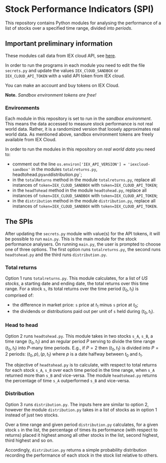 # Stock Performance Indicators (SPI)

This repository contains Python modules for analysing the performance of a list of stocks over a specified time range, divided into *periods*.

## Important preliminary information

These modules call data from IEX cloud API, see [here](https://iexcloud.io/). 

In order to run the programs in each module you need to edit the file `secrets.py` and update the values `IEX_ClOUD_SANDBOX` or `IEX_CLOUD_API_TOKEN` with a valid API token from IEX cloud. 

You can make an account and buy tokens on IEX Cloud.

**Note.** *Sandbox environment tokens are free!*

### Environments

Each module in this repository is set to run in the *sandbox environment*. This means the data accessed to measure stock performance is not real world data. Rather, it is a randomized version that loosely approximates real world data. As mentioned above, sandbox environment tokens are freely available from IEX Cloud.

In order to run the modules in this repository on *real world data* you need to: 

- comment out the line `os.environ['IEX_API_VERSION'] = 'iexcloud-sandbox'` in the modules `totalreturns.py`, headtohead.py` and `distribution.py`;
- in the `totalReturns` method in the module `totalreturns.py`, replace all instances of `token=IEX_CLOUD_SANDBOX` with `token=IEX_CLOUD_API_TOKEN`;
- in the `headTohead` method in the module `headtohead.py`, replace all instances of `token=IEX_CLOUD_SANDBOX` with `token=IEX_CLOUD_API_TOKEN`;
- in the `distribution` method in the module `distribution.py`, replace all instances of `token=IEX_CLOUD_SANDBOX` with `token=IEX_CLOUD_API_TOKEN`.

## The SPIs

After updating the `secrets.py` module with value(s) for the API tokens, it will be possible to run `main.py`. This is the main module for the stock performance analysers. On running `main.py`, the user is prompted to choose one of three options. The first option runs `totalreturns.py`, the second runs `headtohead.py` and the third runs `distribution.py`.

### Total returns

Option 1 runs `totalreturns.py`. This module calculates, for a list of *US stocks*, a starting date and ending date, the total returns over this time range. For a stock `s`, its total returns over the time period $(t_0, t_1)$ is comprised of: 

- the difference in market price: `s` price at $t_1$ minus `s` price at $t_0$;
- the dividends or distributions paid out per unit of `s` held during $(t_0, t_1)$.

### Head to head

Option 2 runs `headtohead.py`. This module takes in two stocks `s_A`, `s_B`, a time range $(t_0, t_1)$ and an regular period $P$ serving to divide the time range $(t_0, t_1)$ into $P$-many time periods. E.g., if $P = 2$ then $(t_0, t_1)$ is divided into $P=2$ periods: $(t_0, p), (p, t_1)$ where $p$ is a date halfway between $t_0$ and $t_1$. 

The objective of `headtohead.py` is to calculate, with respect to total returns for each stock `s_A`, `s_B` over each time period in the time range, when `s_A` returned more than `s_B` and vice-versa. The module `headtohead.py` returns the percentage of time `s_A` outperformed `s_B` and vice-versa.

### Distribution

Option 3 runs `distribution.py`. The inputs here are similar to option 2, however the module `distribution.py` takes in a list of stocks as in option 1 instead of just two stocks. 

Over a time range and given period `distribution.py` calculates, for a given stock `s` in the list, the percentage of times its performance (with respect to returns) placed it highest among all other stocks in the list, second highest, third highest and so on. 

Accordingly, `distribution.py` returns a simple probability distribution recording the performance of each stock in the stock list relative to others.
